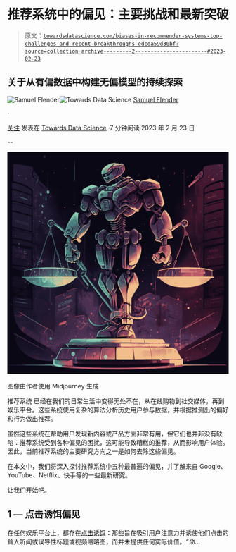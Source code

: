 # 推荐系统中的偏见：主要挑战和最新突破

> 原文：[`towardsdatascience.com/biases-in-recommender-systems-top-challenges-and-recent-breakthroughs-edcda59d30bf?source=collection_archive---------2-----------------------#2023-02-23`](https://towardsdatascience.com/biases-in-recommender-systems-top-challenges-and-recent-breakthroughs-edcda59d30bf?source=collection_archive---------2-----------------------#2023-02-23)

## 关于从有偏数据中构建无偏模型的持续探索

[](https://medium.com/@samuel.flender?source=post_page-----edcda59d30bf--------------------------------)![Samuel Flender](https://medium.com/@samuel.flender?source=post_page-----edcda59d30bf--------------------------------)[](https://towardsdatascience.com/?source=post_page-----edcda59d30bf--------------------------------)![Towards Data Science](https://towardsdatascience.com/?source=post_page-----edcda59d30bf--------------------------------) [Samuel Flender](https://medium.com/@samuel.flender?source=post_page-----edcda59d30bf--------------------------------)

·

[关注](https://medium.com/m/signin?actionUrl=https%3A%2F%2Fmedium.com%2F_%2Fsubscribe%2Fuser%2Fce56d9dcd568&operation=register&redirect=https%3A%2F%2Ftowardsdatascience.com%2Fbiases-in-recommender-systems-top-challenges-and-recent-breakthroughs-edcda59d30bf&user=Samuel+Flender&userId=ce56d9dcd568&source=post_page-ce56d9dcd568----edcda59d30bf---------------------post_header-----------) 发表在 [Towards Data Science](https://towardsdatascience.com/?source=post_page-----edcda59d30bf--------------------------------) ·7 分钟阅读·2023 年 2 月 23 日[](https://medium.com/m/signin?actionUrl=https%3A%2F%2Fmedium.com%2F_%2Fvote%2Ftowards-data-science%2Fedcda59d30bf&operation=register&redirect=https%3A%2F%2Ftowardsdatascience.com%2Fbiases-in-recommender-systems-top-challenges-and-recent-breakthroughs-edcda59d30bf&user=Samuel+Flender&userId=ce56d9dcd568&source=-----edcda59d30bf---------------------clap_footer-----------)

--

[](https://medium.com/m/signin?actionUrl=https%3A%2F%2Fmedium.com%2F_%2Fbookmark%2Fp%2Fedcda59d30bf&operation=register&redirect=https%3A%2F%2Ftowardsdatascience.com%2Fbiases-in-recommender-systems-top-challenges-and-recent-breakthroughs-edcda59d30bf&source=-----edcda59d30bf---------------------bookmark_footer-----------)![](img/9efdc9be3f175bee78b1c8774b8b4d96.png)

图像由作者使用 Midjourney 生成

推荐系统 已经在我们的日常生活中变得无处不在，从在线购物到社交媒体，再到娱乐平台。这些系统使用复杂的算法分析历史用户参与数据，并根据推测出的偏好和行为做出推荐。

虽然这些系统在帮助用户发现新内容或产品方面非常有用，但它们也并非没有缺陷：推荐系统受到各种偏见的困扰，这可能导致糟糕的推荐，从而影响用户体验。因此，当前推荐系统的主要研究方向之一是如何去除这些偏见。

在本文中，我们将深入探讨推荐系统中五种最普遍的偏见，并了解来自 Google、YouTube、Netflix、快手等的一些最新研究。

让我们开始吧。

## 1 — 点击诱饵偏见

在任何娱乐平台上，都存在[点击诱饵](https://medium.com/mind-cafe/im-boycotting-these-forms-of-youtube-clickbait-8148b0d6363b)：那些旨在吸引用户注意力并诱使他们点击的耸人听闻或误导性标题或视频缩略图，而并未提供任何实际价值。*“你*…
